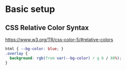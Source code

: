 
# Basic setup


## CSS Relative Color Syntax
https://www.w3.org/TR/css-color-5/#relative-colors
```css
html { --bg-color: blue; }
.overlay {
  background: rgb(from var(--bg-color) r g b / 80%);
}
```
